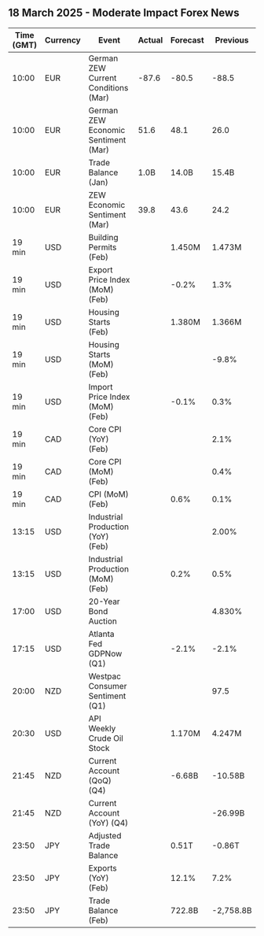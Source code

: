 ## 18 March 2025 - Moderate Impact Forex News

| Time (GMT) | Currency | Event | Actual | Forecast | Previous |
|------|----------|-------|--------|----------|----------|
| 10:00 | EUR | German ZEW Current Conditions (Mar) | -87.6 | -80.5 | -88.5 |
| 10:00 | EUR | German ZEW Economic Sentiment (Mar) | 51.6 | 48.1 | 26.0 |
| 10:00 | EUR | Trade Balance (Jan) | 1.0B | 14.0B | 15.4B |
| 10:00 | EUR | ZEW Economic Sentiment (Mar) | 39.8 | 43.6 | 24.2 |
| 19 min | USD | Building Permits (Feb) |  | 1.450M | 1.473M |
| 19 min | USD | Export Price Index (MoM) (Feb) |  | -0.2% | 1.3% |
| 19 min | USD | Housing Starts (Feb) |  | 1.380M | 1.366M |
| 19 min | USD | Housing Starts (MoM) (Feb) |  |  | -9.8% |
| 19 min | USD | Import Price Index (MoM) (Feb) |  | -0.1% | 0.3% |
| 19 min | CAD | Core CPI (YoY) (Feb) |  |  | 2.1% |
| 19 min | CAD | Core CPI (MoM) (Feb) |  |  | 0.4% |
| 19 min | CAD | CPI (MoM) (Feb) |  | 0.6% | 0.1% |
| 13:15 | USD | Industrial Production (YoY) (Feb) |  |  | 2.00% |
| 13:15 | USD | Industrial Production (MoM) (Feb) |  | 0.2% | 0.5% |
| 17:00 | USD | 20-Year Bond Auction |  |  | 4.830% |
| 17:15 | USD | Atlanta Fed GDPNow (Q1) |  | -2.1% | -2.1% |
| 20:00 | NZD | Westpac Consumer Sentiment (Q1) |  |  | 97.5 |
| 20:30 | USD | API Weekly Crude Oil Stock |  | 1.170M | 4.247M |
| 21:45 | NZD | Current Account (QoQ) (Q4) |  | -6.68B | -10.58B |
| 21:45 | NZD | Current Account (YoY) (Q4) |  |  | -26.99B |
| 23:50 | JPY | Adjusted Trade Balance |  | 0.51T | -0.86T |
| 23:50 | JPY | Exports (YoY) (Feb) |  | 12.1% | 7.2% |
| 23:50 | JPY | Trade Balance (Feb) |  | 722.8B | -2,758.8B |
